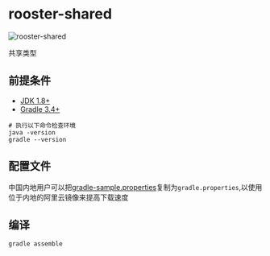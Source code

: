 # rooster-shared
![rooster-shared](https://travis-ci.org/InCar/rooster-shared.svg?branch=master)

共享类型

## 前提条件
- [JDK 1.8+](http://www.oracle.com/technetwork/java/javase/downloads/index.html)
- [Gradle 3.4+](http://gradle.org/gradle-download/)
```shell
# 执行以下命令检查环境
java -version
gradle --version
```

## 配置文件
中国内地用户可以把[gradle-sample.properties](https://github.com/InCar/rooster-shared/blob/master/gradle-sample.properties)复制为`gradle.properties`,以使用位于内地的阿里云镜像来提高下载速度

## 编译
```SHELL
gradle assemble
```
